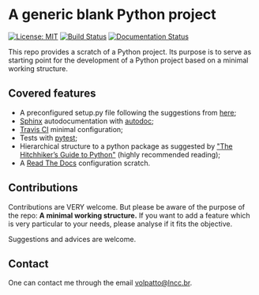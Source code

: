 # A generic blank Python project

[![License: MIT](https://img.shields.io/badge/License-MIT-yellow.svg)](https://opensource.org/licenses/MIT)
[![Build Status](https://travis-ci.com/volpatto/blank-python-project.svg?branch=master)](https://travis-ci.com/volpatto/blank-python-project)
[![Documentation Status](https://readthedocs.org/projects/blank-python-project/badge/?version=latest)](https://blank-python-project.readthedocs.io/en/latest/?badge=latest)

This repo provides a scratch of a Python project. Its purpose is to serve as starting point for
the development of a Python project based on a minimal working structure.

## Covered features

* A preconfigured setup.py file following the suggestions from [here](https://github.com/kennethreitz/setup.py);
* [Sphinx](http://www.sphinx-doc.org/en/master/) autodocumentation with [autodoc](https://docs-python2readthedocs.readthedocs.io/en/master/code-doc.html);
* [Travis CI](https://travis-ci.com) minimal configuration;
* Tests with [pytest](https://docs.pytest.org/en/latest/);
* Hierarchical structure to a python package as suggested by ["The Hitchhiker’s Guide to Python"](https://docs.python-guide.org/) (highly recommended reading);
* A [Read The Docs](https://readthedocs.org/) configuration scratch.

## Contributions

Contributions are VERY welcome. But please be aware of the purpose of the repo: **A minimal working structure.** If you want to add a feature which is very particular to your needs, please analyse if it fits the objective.

Suggestions and advices are welcome.

## Contact

One can contact me through the email <volpatto@lncc.br>.
